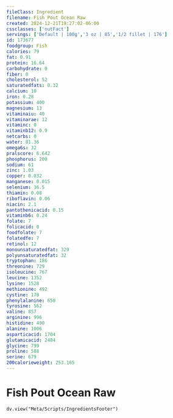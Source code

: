 ```yaml
---
fileClass: Ingredient
filename: Fish Pout Ocean Raw
created: 2024-12-21T19:27:02-06:00
cssclasses: ['nutFact']
servings: ['Default | 100g','3 oz | 85','1/2 fillet | 176']
id: 173677
foodgroup: Fish
calories: 79
fat: 0.91
protein: 16.64
carbohydrate: 0
fiber: 0
cholesterol: 52
saturatedfats: 0.32
calcium: 10
iron: 0.28
potassium: 400
magnesium: 13
vitaminaiu: 40
vitaminarae: 12
vitaminc: 0
vitaminb12: 0.9
netcarbs: 0
water: 81.36
omega6s: 32
pralscore: 6.642
phosphorus: 200
sodium: 61
zinc: 1.03
copper: 0.032
manganese: 0.015
selenium: 36.5
thiamin: 0.08
riboflavin: 0.06
niacin: 2.1
pantothenicacid: 0.15
vitaminb6: 0.24
folate: 7
folicacid: 0
foodfolate: 7
folatedfe: 7
retinol: 12
monounsaturatedfat: 329
polyunsaturatedfat: 32
tryptophan: 186
threonine: 729
isoleucine: 767
leucine: 1352
lysine: 1528
methionine: 492
cystine: 178
phenylalanine: 650
tyrosine: 562
valine: 857
arginine: 996
histidine: 490
alanine: 1006
asparticacid: 1704
glutamicacid: 2484
glycine: 799
proline: 588
serine: 679
200calorieweight: 253.165
---
```


# Fish Pout Ocean Raw

```dataviewjs
dv.view("Meta/Scripts/IngredientsFooter")
```